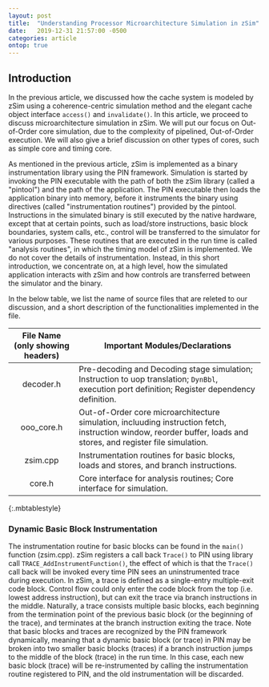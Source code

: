 ```yaml
---
layout: post
title:  "Understanding Processor Microarchitecture Simulation in zSim"
date:   2019-12-31 21:57:00 -0500
categories: article
ontop: true
---
```


## Introduction

In the previous article, we discussed how the cache system is modeled by zSim using a coherence-centric simulation
method and the elegant cache object interface `access()` and `invalidate()`. In this article, we proceed to discuss 
microarchitecture simulation in zSim. We will put our focus on Out-of-Order core simulation, due to the complexity
of pipelined, Out-of-Order execution. We will also give a brief discussion on other types of cores, such as simple
core and timing core. 

As mentioned in the previous article, zSim is implemented as a binary instrumentation library using the PIN framework.
Simulation is started by invoking the PIN executable with the path of both the zSim library (called a "pintool") and the 
path of the application. The PIN executable then loads the application binary into memory, before it instruments the binary
using directives (called "instrumentation routines") provided by the pintool. Instructions in the simulated binary is still
executed by the native hardware, except that at certain points, such as load/store instructions, basic block boundaries, system
calls, etc., control will be transferred to the simulator for various purposes. These routines that are executed in
the run time is called "analysis routines", in which the timing model of zSim is implemented. We do not cover the details of instrumentation. Instead, in this short introduction, we concentrate on, at a high level, how the simulated application 
interacts with zSim and how controls are transferred between the simulator and the binary.

In the below table, we list the name of source files that are releted to our discussion, and a short description of the 
functionalities implemented in the file. 

| File Name (only showing headers) | Important Modules/Declarations |
|:--------------------------------:|--------------------------------|
| decoder.h | Pre-decoding and Decoding stage simulation; Instruction to uop translation; `DynBbl`, execution port definition; Register dependency definition. |
| ooo\_core.h | Out-of-Order core microarchitecture simulation, incluuding instruction fetch, instruction window, reorder buffer, loads and stores, and register file simulation. |
| zsim.cpp | Instrumentation routines for basic blocks, loads and stores, and branch instructions. | 
| core.h | Core interface for analysis routines; Core interface for simulation.  |
{:.mbtablestyle}

### Dynamic Basic Block Instrumentation

The instrumentation routine for basic blocks can be found in the `main()` function (zsim.cpp). zSim registers a call back
`Trace()` to PIN using library call `TRACE_AddInstrumentFunction()`, the effect of which is that the `Trace()` call back
will be invoked every time PIN sees an uninstrumented trace during execution. In zSim, a trace is defined as a single-entry
multiple-exit code block. Control flow could only enter the code block from the top (i.e. lowest address instruction), but
can exit the trace via branch instructions in the middle. Naturally, a trace consists multiple basic blocks, each beginning
from the termination point of the previous basic block (or the beginning of the trace), and terminates at the branch instruction
exiting the trace. Note that basic blocks and traces are recognized by the PIN framework dynamically, meaning that a dynamic 
basic block (or trace) in PIN may be broken into two smaller basic blocks (traces) if a branch instruction jumps to the 
middle of the block (trace) in the run time. In this case, each new basic block (trace) will be re-instrumented by calling 
the instrumentation routine registered to PIN, and the old instrumentation will be discarded.